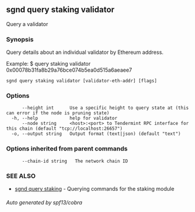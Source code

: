 ## sgnd query staking validator

Query a validator

### Synopsis

Query details about an individual validator by Ethereum address.

Example:
$ <appd> query staking validator 0x00078b31fa8b29a76bce074b5ea0d515a6aeaee7

```
sgnd query staking validator [validator-eth-addr] [flags]
```

### Options

```
      --height int      Use a specific height to query state at (this can error if the node is pruning state)
  -h, --help            help for validator
      --node string     <host>:<port> to Tendermint RPC interface for this chain (default "tcp://localhost:26657")
  -o, --output string   Output format (text|json) (default "text")
```

### Options inherited from parent commands

```
      --chain-id string   The network chain ID
```

### SEE ALSO

* [sgnd query staking](sgnd_query_staking.md)	 - Querying commands for the staking module

###### Auto generated by spf13/cobra
